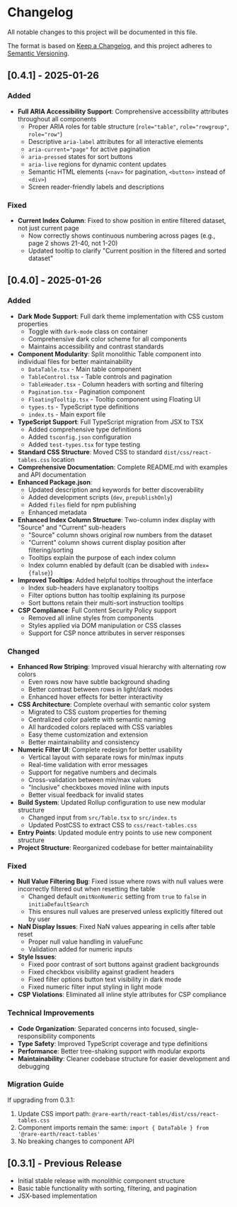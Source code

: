 # Changelog

All notable changes to this project will be documented in this file.

The format is based on [Keep a Changelog](https://keepachangelog.com/en/1.0.0/),
and this project adheres to [Semantic Versioning](https://semver.org/spec/v2.0.0.html).

## [0.4.1] - 2025-01-26

### Added
- **Full ARIA Accessibility Support**: Comprehensive accessibility attributes throughout all components
  - Proper ARIA roles for table structure (`role="table"`, `role="rowgroup"`, `role="row"`)
  - Descriptive `aria-label` attributes for all interactive elements
  - `aria-current="page"` for active pagination
  - `aria-pressed` states for sort buttons
  - `aria-live` regions for dynamic content updates
  - Semantic HTML elements (`<nav>` for pagination, `<button>` instead of `<div>`)
  - Screen reader-friendly labels and descriptions

### Fixed
- **Current Index Column**: Fixed to show position in entire filtered dataset, not just current page
  - Now correctly shows continuous numbering across pages (e.g., page 2 shows 21-40, not 1-20)
  - Updated tooltip to clarify "Current position in the filtered and sorted dataset"

## [0.4.0] - 2025-01-26

### Added
- **Dark Mode Support**: Full dark theme implementation with CSS custom properties
  - Toggle with `dark-mode` class on container
  - Comprehensive dark color scheme for all components
  - Maintains accessibility and contrast standards
- **Component Modularity**: Split monolithic Table component into individual files for better maintainability
  - `DataTable.tsx` - Main table component
  - `TableControl.tsx` - Table controls and pagination
  - `TableHeader.tsx` - Column headers with sorting and filtering
  - `Pagination.tsx` - Pagination component
  - `FloatingTooltip.tsx` - Tooltip component using Floating UI
  - `types.ts` - TypeScript type definitions
  - `index.ts` - Main export file
- **TypeScript Support**: Full TypeScript migration from JSX to TSX
  - Added comprehensive type definitions
  - Added `tsconfig.json` configuration
  - Added `test-types.tsx` for type testing
- **Standard CSS Structure**: Moved CSS to standard `dist/css/react-tables.css` location
- **Comprehensive Documentation**: Complete README.md with examples and API documentation
- **Enhanced Package.json**: 
  - Updated description and keywords for better discoverability
  - Added development scripts (`dev`, `prepublishOnly`)
  - Added `files` field for npm publishing
  - Enhanced metadata
- **Enhanced Index Column Structure**: Two-column index display with "Source" and "Current" sub-headers
  - "Source" column shows original row numbers from the dataset
  - "Current" column shows current display position after filtering/sorting
  - Tooltips explain the purpose of each index column
  - Index column enabled by default (can be disabled with `index={false}`)
- **Improved Tooltips**: Added helpful tooltips throughout the interface
  - Index sub-headers have explanatory tooltips
  - Filter options button has tooltip explaining its purpose
  - Sort buttons retain their multi-sort instruction tooltips
- **CSP Compliance**: Full Content Security Policy support
  - Removed all inline styles from components
  - Styles applied via DOM manipulation or CSS classes
  - Support for CSP nonce attributes in server responses

### Changed
- **Enhanced Row Striping**: Improved visual hierarchy with alternating row colors
  - Even rows now have subtle background shading
  - Better contrast between rows in light/dark modes
  - Enhanced hover effects for better interactivity
- **CSS Architecture**: Complete overhaul with semantic color system
  - Migrated to CSS custom properties for theming
  - Centralized color palette with semantic naming
  - All hardcoded colors replaced with CSS variables
  - Easy theme customization and extension
  - Better maintainability and consistency
- **Numeric Filter UI**: Complete redesign for better usability
  - Vertical layout with separate rows for min/max inputs
  - Real-time validation with error messages
  - Support for negative numbers and decimals
  - Cross-validation between min/max values
  - "Inclusive" checkboxes moved inline with inputs
  - Better visual feedback for invalid states
- **Build System**: Updated Rollup configuration to use new modular structure
  - Changed input from `src/Table.tsx` to `src/index.ts`
  - Updated PostCSS to extract CSS to `css/react-tables.css`
- **Entry Points**: Updated module entry points to use new component structure
- **Project Structure**: Reorganized codebase for better maintainability

### Fixed
- **Null Value Filtering Bug**: Fixed issue where rows with null values were incorrectly filtered out when resetting the table
  - Changed default `omitNonNumeric` setting from `true` to `false` in `initiaDefaultSearch`
  - This ensures null values are preserved unless explicitly filtered out by user
- **NaN Display Issues**: Fixed NaN values appearing in cells after table reset
  - Proper null value handling in valueFunc
  - Validation added for numeric inputs
- **Style Issues**: 
  - Fixed poor contrast of sort buttons against gradient backgrounds
  - Fixed checkbox visibility against gradient headers
  - Fixed filter options button text visibility in dark mode
  - Fixed numeric filter input styling in light mode
- **CSP Violations**: Eliminated all inline style attributes for CSP compliance

### Technical Improvements
- **Code Organization**: Separated concerns into focused, single-responsibility components
- **Type Safety**: Improved TypeScript coverage and type definitions
- **Performance**: Better tree-shaking support with modular exports
- **Maintainability**: Cleaner codebase structure for easier development and debugging

### Migration Guide
If upgrading from 0.3.1:
1. Update CSS import path: `@rare-earth/react-tables/dist/css/react-tables.css`
2. Component imports remain the same: `import { DataTable } from '@rare-earth/react-tables'`
3. No breaking changes to component API

## [0.3.1] - Previous Release
- Initial stable release with monolithic component structure
- Basic table functionality with sorting, filtering, and pagination
- JSX-based implementation